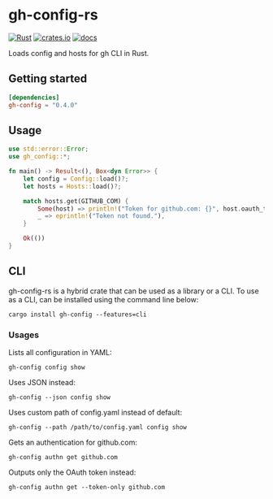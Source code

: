 # gh-config-rs

[![Rust](https://github.com/siketyan/gh-config-rs/actions/workflows/rust.yml/badge.svg)](https://github.com/siketyan/gh-config-rs/actions/workflows/rust.yml)
[![crates.io](https://img.shields.io/crates/v/gh-config.svg)](https://crates.io/crates/gh-config)
[![docs](https://docs.rs/gh-config/badge.svg)](https://docs.rs/gh-config/)

Loads config and hosts for gh CLI in Rust.

## Getting started

```toml
[dependencies]
gh-config = "0.4.0"
```

## Usage

```rust
use std::error::Error;
use gh_config::*;

fn main() -> Result<(), Box<dyn Error>> {
    let config = Config::load()?;
    let hosts = Hosts::load()?;

    match hosts.get(GITHUB_COM) {
        Some(host) => println!("Token for github.com: {}", host.oauth_token),
        _ => eprintln!("Token not found."),
    }

    Ok(())
}
```

## CLI

gh-config-rs is a hybrid crate that can be used as a library or a CLI.
To use as a CLI, can be installed using the command line below:

```shell
cargo install gh-config --features=cli
```

### Usages

Lists all configuration in YAML:

```shell
gh-config config show
```

Uses JSON instead:

```shell
gh-config --json config show
```

Uses custom path of config.yaml instead of default:

```shell
gh-config --path /path/to/config.yaml config show
```

Gets an authentication for github.com:

```shell
gh-config authn get github.com
```

Outputs only the OAuth token instead:

```shell
gh-config authn get --token-only github.com
```
